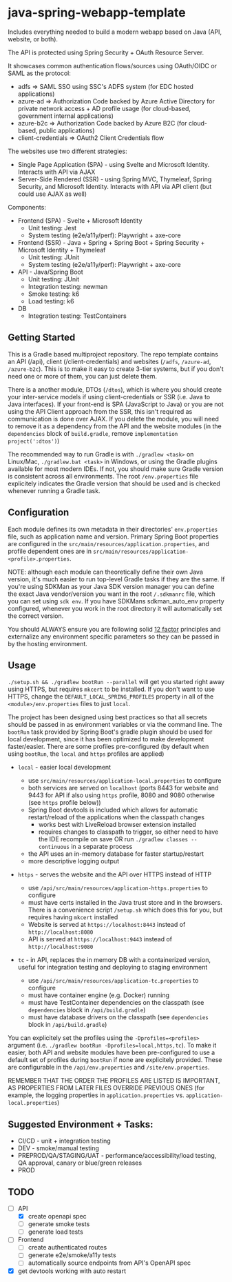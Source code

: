 # java-spring-webapp-template

Includes everything needed to build a modern webapp based on Java (API, website, or both).

The API is protected using Spring Security + OAuth Resource Server.

It showcases common authentication flows/sources using OAuth/OIDC or SAML as the protocol:

- adfs => SAML SSO using SSC's ADFS system (for EDC hosted applications)
- azure-ad => Authorization Code backed by Azure Active Directory for private network access + AD profile usage (for cloud-based, government internal applications)
- azure-b2c => Authorization Code backed by Azure B2C (for cloud-based, public applications)
- client-credentials => OAuth2 Client Credentials flow

The websites use two different strategies:

- Single Page Application (SPA) - using Svelte and Microsoft Identity. Interacts with API via AJAX
- Server-Side Rendered (SSR) - using Spring MVC, Thymeleaf, Spring Security, and Microsoft Identity. Interacts with API via API client (but could use AJAX as well)

Components:

- Frontend (SPA) - Svelte + Microsoft Identity
  - Unit testing: Jest
  - System testing (e2e/a11y/perf): Playwright + axe-core
- Frontend (SSR) - Java + Spring + Spring Boot + Spring Security + Microsoft Identity + Thymeleaf
  - Unit testing: JUnit
  - System testing (e2e/a11y/perf): Playwright + axe-core
- API - Java/Spring Boot
  - Unit testing: JUnit
  - Integration testing: newman
  - Smoke testing: k6
  - Load testing: k6
- DB
  - Integration testing: TestContainers

## Getting Started

This is a Gradle based multiproject repository. The repo template contains an API (/api), client (/client-credentials) and websites (`/adfs`, `/azure-ad`, `/azure-b2c`). This is to make it easy to create 3-tier systems, but if you don't need one or more of them, you can just delete them.

There is a another module, DTOs (`/dtos`), which is where you should create your inter-service models if using client-credentials or SSR (i.e. Java to Java interfaces). If your front-end is SPA (JavaScript to Java) or you are not using the API Client approach from the SSR, this isn't required as communication is done over AJAX. If you delete the module, you will need to remove it as a dependency from the API and the website modules (in the `dependencies` block of `build.gradle`, remove `implementation project(':dtos')`)

The recommended way to run Gradle is with `./gradlew <task>` on Linux/Mac, `./gradlew.bat <task>` in Windows, or using the Gradle plugins available for most modern IDEs. If not, you should make sure Gradle version is consistent across all environments. The root `/env.properties` file explicitely indicates the Gradle version that should be used and is checked whenever running a Gradle task.

## Configuration

Each module defines its own metadata in their directories' `env.properties` file, such as application name and version. Primary Spring Boot properties are configured in the `src/main/resources/application.properties`, and profile dependent ones are in `src/main/resources/application-<profile>.properties`.

NOTE: although each module can theoretically define their own Java version, it's much easier to run top-level Gradle tasks if they are the same. If you're using SDKMan as your Java SDK version manager you can define the exact Java vendor/version you want in the root `/.sdkmanrc` file, which you can set using `sdk env`. If you have SDKMans sdkman_auto_env property configured, whenever you work in the root directory it will automatically set the correct version.

You should ALWAYS ensure you are following solid [12 factor](https://12factor.net/) principles and externalize any environment specific parameters so they can be passed in by the hosting environment.

## Usage

`./setup.sh && ./gradlew bootRun --parallel` will get you started right away using HTTPS, but requires `mkcert` to be installed. If you don't want to use HTTPS, change the `DEFAULT_LOCAL_SPRING_PROFILES` property in all of the `<module>/env.properties` files to just `local`.

The project has been designed using best practices so that all secrets should be passed in as environment variables or via the command line. The `bootRun` task provided by Spring Boot's gradle plugin should be used for local development, since it has been optimized to make development faster/easier. There are some profiles pre-configured (by default when using `bootRun`, the `local` and `https` profiles are applied)

- `local` - easier local development

  - use `src/main/resources/application-local.properties` to configure
  - both services are served on `localhost` (ports 8443 for website and 9443 for API if also using `https` profile, 8080 and 9080 otherwise (see `https` profile below))
  - Spring Boot devtools is included which allows for automatic restart/reload of the applications when the classpath changes
    - works best with LiveReload browser extension installed
    - requires changes to classpath to trigger, so either need to have the IDE recompile on save OR run `./gradlew classes --continuous` in a separate process
  - the API uses an in-memory database for faster startup/restart
  - more descriptive logging output

- `https` - serves the website and the API over HTTPS instead of HTTP

  - use `/api/src/main/resources/application-https.properties` to configure
  - must have certs installed in the Java trust store and in the browsers. There is a convenience script `/setup.sh` which does this for you, but requires having `mkcert` installed
  - Website is served at `https://localhost:8443` instead of `http://localhost:8080`
  - API is served at `https://localhost:9443` instead of `http://localhost:9080`

- `tc` - in API, replaces the in memory DB with a containerized version, useful for integration testing and deploying to staging environment

  - use `/api/src/main/resources/application-tc.properties` to configure
  - must have container engine (e.g. Docker) running
  - must have TestContainer dependencies on the classpath (see `dependencies` block in `/api/build.gradle`)
  - must have database drivers on the classpath (see `dependencies` block in `/api/build.gradle`)

You can explicitely set the profiles using the `-Dprofiles=<profiles>` argument (i.e. `./gradlew bootRun -Dprofiles=local,https,tc`). To make it easier, both API and website modules have been pre-configured to use a default set of profiles during `bootRun` if none are explicitely provided. These are configurable in the `/api/env.properties` and `/site/env.properties`.

REMEMBER THAT THE ORDER THE PROFILES ARE LISTED IS IMPORTANT, AS PROPERTIES FROM LATER FILES OVERRIDE PREVIOUS ONES (for example, the logging properties in `application.properties` vs. `application-local.properties`)

## Suggested Environment + Tasks:

- CI/CD - unit + integration testing
- DEV - smoke/manual testing
- PREPROD/QA/STAGING/UAT - performance/accessibility/load testing, QA approval, canary or blue/green releases
- PROD

## TODO

- [ ] API
  - [x] create openapi spec
  - [ ] generate smoke tests
  - [ ] generate load tests
- [ ] Frontend
  - [ ] create authenticated routes
  - [ ] generate e2e/smoke/a11y tests
  - [ ] automatically source endpoints from API's OpenAPI spec
- [x] get devtools working with auto restart
